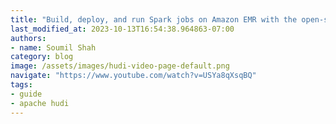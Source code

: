 ```yaml
---
title: "Build, deploy, and run Spark jobs on Amazon EMR with the open-source EMR CLI tool"
last_modified_at: 2023-10-13T16:54:38.964863-07:00
authors:
- name: Soumil Shah
category: blog
image: /assets/images/hudi-video-page-default.png
navigate: "https://www.youtube.com/watch?v=USYa8qXsqBQ"
tags:
- guide
- apache hudi
---
```

